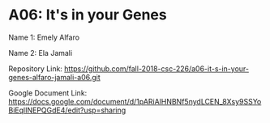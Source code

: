 # A06: It's in your Genes

Name 1: Emely Alfaro

Name 2: Ela Jamali

Repository Link: https://github.com/fall-2018-csc-226/a06-it-s-in-your-genes-alfaro-jamali-a06.git

Google Document Link: https://docs.google.com/document/d/1pARiAlHNBNf5nydLCEN_8Xsy9SSYoBiEqlINEPQGdE4/edit?usp=sharing
